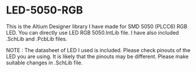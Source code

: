 # LED-5050-RGB

This is the Altium Designer library I have made for SMD 5050 (PLCC6) RGB LED.
You can directly use LED RGB 5050.IntLib file. I have also included .SchLib and .PcbLib files.

NOTE : The datasheet of LED I used is included. Please check pinouts of the LED you are using.
       It is likely that the pinouts may be different. Please make suitable changes in .SchLib file.
